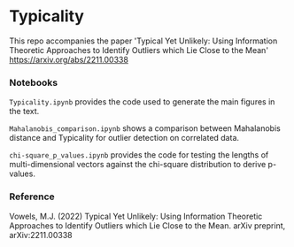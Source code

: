 # Typicality


This repo accompanies the paper 'Typical Yet Unlikely: Using Information Theoretic Approaches to Identify Outliers which Lie Close to the Mean' https://arxiv.org/abs/2211.00338


### Notebooks

```Typicality.ipynb``` provides the code used to generate the main figures in the text.


```Mahalanobis_comparison.ipynb``` shows a comparison between Mahalanobis distance and Typicality for outlier detection on correlated data. 


```chi-square_p_values.ipynb``` provides the code for testing the lengths of multi-dimensional vectors against the chi-square distribution to derive p-values.



### Reference
Vowels, M.J. (2022) Typical Yet Unlikely: Using Information Theoretic Approaches to Identify Outliers which Lie Close to the Mean. arXiv preprint, arXiv:2211.00338
